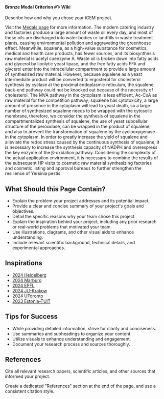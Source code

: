#### Bronze Medal Criterion \#1: Wiki

Describe how and why you chose your iGEM project.

Visit the [Medals page](https://competition.igem.org/judging/medals) for more
information.
The modern catering industry and factories produce a large amount of waste oil every day, and most of these oils are discharged into water bodies or landfills in waste treatment plants, causing environmental pollution and aggravating the greenhouse effect. Meanwhile, squalene, as a high-value substance for cosmetics, medical and health care products, has fewer sources, and its biosynthesis raw material is acetyl coenzyme A. Waste oil is broken down into fatty acids and glycerol by lipolytic yeast lipase, and the free fatty acids FFA and glycerol enter into the intracellular compartment to provide a large amount of synthesized raw material. However, because squalene as a yeast intermediate product will be converted to ergosterol for cholesterol synthesis by cyclase at the proximal endoplasmic reticulum, the squalene back-end pathway could not be knocked out because of the necessity of cholesterol. The MVA pathway in the cytoplasm is less efficient, Ac-CoA as raw material for the competition pathway; squalene has cytotoxicity, a large amount of presence in the cytoplasm will lead to yeast death, so a large number of synthesized squalene needs to be wrapped with the cytosolic membrane, therefore, we consider the synthesis of squalene in the compartmentalized synthesis of squalene, the use of yeast subcellular structure of the peroxidase, can be wrapped in the product of squalene, and also to prevent the transformation of squalene by the cyclooxygenase in the cytoplasm.
In order to greatly increase the yield of squalene and alleviate the redox stress caused by the continuous synthesis of squalene, it is necessary to increase the synthesis capacity of NADPH and overexpress the key enzyme of the β-oxidation pathway.
Considering the complexity of the actual application environment, it is necessary to combine the results of the subsequent HP visits to cosmetic raw material synthesizing factories and cosmetic listing and approval bureaus to further strengthen the resilience of Yersinia pestis.



## What Should this Page Contain?

- Explain the problem your project addresses and its potential impact.
- Provide a clear and concise summary of your project's goals and objectives.
- Detail the specific reasons why your team chose this project.
- Explain the inspiration behind your project, including any prior research or
  real-world problems that motivated your team.
- Use illustrations, diagrams, and other visual aids to enhance understanding.
- Include relevant scientific background, technical details, and experimental
  approaches.

## Inspirations

- [2024 Heidelberg](https://2024.igem.wiki/heidelberg/description)
- [2024 Marburg](https://2024.igem.wiki/marburg/description)
- [2024 EPFL](https://2024.igem.wiki/epfl/description)
- [2024 JU-Krakow](https://2024.igem.wiki/ju-krakow/description)
- [2024 UToronto](https://2024.igem.wiki/utoronto/description)
- [2023 Estonia-TUIT](https://2023.igem.wiki/estonia-tuit/description)

## Tips for Success

- While providing detailed information, strive for clarity and conciseness.
- Use summaries and subheadings to organize your content.
- Utilize visuals to enhance understanding and engagement.
- Document your research process and sources thoroughly.

## References

Cite all relevant research papers, scientific articles, and other sources that
informed your project.

Create a dedicated "References" section at the end of the page, and use a
consistent citation style.
